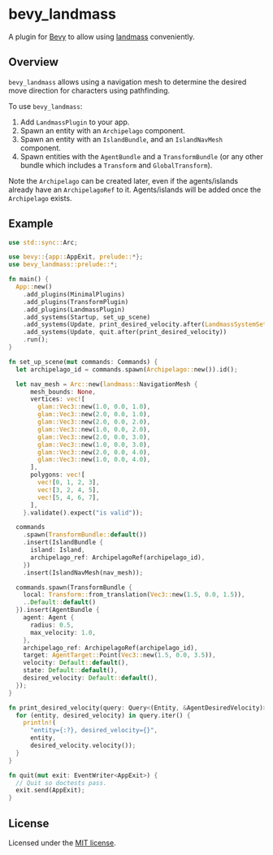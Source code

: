 # bevy_landmass

A plugin for [Bevy](https://bevyengine.org) to allow using
[landmass](https://github.com/andriyDev/landmass) conveniently.

## Overview

`bevy_landmass` allows using a navigation mesh to determine the desired move
direction for characters using pathfinding.

To use `bevy_landmass`:
1) Add `LandmassPlugin` to your app.
2) Spawn an entity with an `Archipelago` component.
3) Spawn an entity with an `IslandBundle`, and an `IslandNavMesh` component.
3) Spawn entities with the `AgentBundle` and a `TransformBundle` (or any other
bundle which includes a `Transform` and `GlobalTransform`).

Note the `Archipelago` can be created later, even if the agents/islands already
have an `ArchipelagoRef` to it. Agents/islands will be added once the
`Archipelago` exists.

## Example

```rust
use std::sync::Arc;

use bevy::{app::AppExit, prelude::*};
use bevy_landmass::prelude::*;

fn main() {
  App::new()
    .add_plugins(MinimalPlugins)
    .add_plugins(TransformPlugin)
    .add_plugins(LandmassPlugin)
    .add_systems(Startup, set_up_scene)
    .add_systems(Update, print_desired_velocity.after(LandmassSystemSet::Output))
    .add_systems(Update, quit.after(print_desired_velocity))
    .run();
}

fn set_up_scene(mut commands: Commands) {
  let archipelago_id = commands.spawn(Archipelago::new()).id();

  let nav_mesh = Arc::new(landmass::NavigationMesh {
      mesh_bounds: None,
      vertices: vec![
        glam::Vec3::new(1.0, 0.0, 1.0),
        glam::Vec3::new(2.0, 0.0, 1.0),
        glam::Vec3::new(2.0, 0.0, 2.0),
        glam::Vec3::new(1.0, 0.0, 2.0),
        glam::Vec3::new(2.0, 0.0, 3.0),
        glam::Vec3::new(1.0, 0.0, 3.0),
        glam::Vec3::new(2.0, 0.0, 4.0),
        glam::Vec3::new(1.0, 0.0, 4.0),
      ],
      polygons: vec![
        vec![0, 1, 2, 3],
        vec![3, 2, 4, 5],
        vec![5, 4, 6, 7],
      ],
    }.validate().expect("is valid"));

  commands
    .spawn(TransformBundle::default())
    .insert(IslandBundle {
      island: Island,
      archipelago_ref: ArchipelagoRef(archipelago_id),
    })
    .insert(IslandNavMesh(nav_mesh));

  commands.spawn(TransformBundle {
    local: Transform::from_translation(Vec3::new(1.5, 0.0, 1.5)),
    ..Default::default()
  }).insert(AgentBundle {
    agent: Agent {
      radius: 0.5,
      max_velocity: 1.0,
    },
    archipelago_ref: ArchipelagoRef(archipelago_id),
    target: AgentTarget::Point(Vec3::new(1.5, 0.0, 3.5)),
    velocity: Default::default(),
    state: Default::default(),
    desired_velocity: Default::default(),
  });
}

fn print_desired_velocity(query: Query<(Entity, &AgentDesiredVelocity)>) {
  for (entity, desired_velocity) in query.iter() {
    println!(
      "entity={:?}, desired_velocity={}",
      entity,
      desired_velocity.velocity());
  }
}

fn quit(mut exit: EventWriter<AppExit>) {
  // Quit so doctests pass.
  exit.send(AppExit);
}
```

## License

Licensed under the [MIT license](LICENSE).
